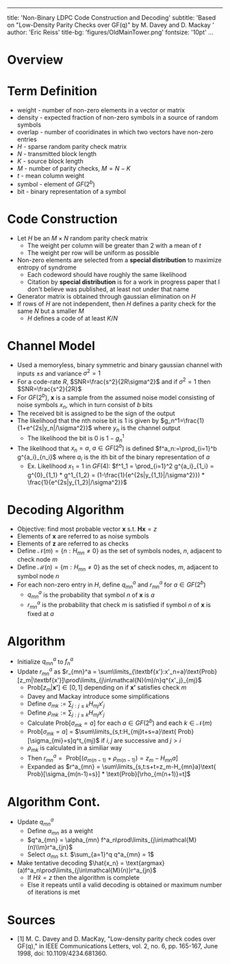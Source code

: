 
---
title: 'Non-Binary LDPC Code Construction and Decoding'
subtitle: 'Based on "Low-Density Parity Checks over GF(q)" by M. Davey and D. Mackay '
author: 'Eric Reiss'
title-bg: 'figures/OldMainTower.png'
fontsize: '10pt'
...
# Overview

# Term Definition
* weight - number of non-zero elements in a vector or matrix
* density - expected fraction of non-zero symbols in a source of random symbols
* overlap - number of cooridinates in which two vectors have non-zero entries
* $H$ - sparse random parity check matrix
* $N$ - transmitted block length
* $K$ - source block length
* $M$ - number of parity checks, $M=N-K$
* $t$ - mean column weight
* symbol - element of $GF(2^b)$
* bit - binary representation of a symbol

# Code Construction
* Let $H$ be an $M\times N$ random parity check matrix
    - The weight per column will be greater than 2 with a mean of $t$
    - The weight per row will be uniform as possible
* Non-zero elements are selected from a **special distribution** to maximize entropy of syndrome
    - Each codeword should have roughly the same likelihood
    - Citation by **special distribution** is for a work in progress paper that I don't believe was published, at least not under that name
* Generator matrix is obtained through gaussian elimination on $H$
* If rows of $H$ are not independent, then $H$ defines a parity check for the same $N$ but a smaller $M$
    - $H$ defines a code of at least $K/N$

# Channel Model
* Used a memoryless, binary symmetric and binary gaussian channel with inputs $\pm s$ and variance $\sigma^2=1$
* For a code-rate $R$, $SNR=\frac{s^2}{2R\sigma^2}$ and if $\sigma^2=1$ then $SNR=\frac{s^2}{2R}$
* For $GF(2^b)$, $\textbf{x}$ is a sample from the assumed noise model consisting of noise symbols $x_n$, which in turn consist of $b$ bits
* The received bit is assigned to be the sign of the output
* The likelihood that the nth noise bit is 1 is given by $g_n^1=\frac{1}{1+e^{2s|y_n|/\sigma^2}}$ where $y_n$ is the channel output
    - The likelihood the bit is 0 is $1-g_n^1$
* The likelihood that $x_n=a$, $a\in GF(2^b)$ is defined $f^a_n:=\prod_{i=1}^b g^{a_i}_{n_i}$ where $a_i$ is the ith bit of the binary representation of $a$
    - Ex. Likelihood $x_1=1$ in $GF(4)$: 
     $f^1_1 = \prod_{i=1}^2 g^{a_i}_{1_i} = g^{0}_{1_1} * g^1_{1_2} =  (1-\frac{1}{e^{2s|y_{1_1}|/\sigma^2}}) * \frac{1}{e^{2s|y_{1_2}|/\sigma^2}}$

# Decoding Algorithm
* Objective: find most probable vector $\textbf{x}$ s.t. $\textbf{Hx}=z$
* Elements of $\textbf{x}$ are referred to as noise symbols
* Elements of $\textbf{z}$ are referred to as checks
* Define $\mathcal{N}(m) = \{n:H_{mn}\neq 0\}$ as the set of symbols nodes, $n$, adjacent to check node $m$
* Define $\mathcal{M}(n) = \{m:H_{mn}\neq 0\}$ as the set of check nodes, $m$, adjacent to symbol node $n$ 
* For each non-zero entry in $H$, define $q_{mn}^a$ and $r_{mn}^a$ for $a\in GF(2^b)$
    - $q_{mn}^a$ is the probability that symbol $n$ of $\textbf{x}$ is $a$
    - $r_{mn}^a$ is the probability that check $m$ is satisfied if symbol $n$ of $\textbf{x}$ is fixed at $a$

# Algorithm
* Initialize $q_{mn}^a$ to $f^a_n$
* Update $r_{mn}^a$ as  $r_{mn}^a = \sum\limits_{\textbf{x'}:x'_n=a}\text{Prob}[z_m|\textbf{x'}]\prod\limits_{j\in\mathcal{N}(m)/n}q^{x'_j}_{mj}$
    - $\text{Prob}[z_m|\textbf{x'}]\in [0,1]$ depending on if $\textbf{x'}$ satisfies check $m$
    - Davey and Mackay introduce some simplifications
    - Define $\sigma_{mk} := \sum_{j:j\le k} H_{mj}x'_j$
    - Define $\rho_{mk} := \sum_{j:j\ge k} H_{mj}x'_j$
    - Calculate Prob$[\sigma_{mk}=a]$ for each $a\in GF(2^b)$ and each $k\in \mathcal{N}(m)$ 
    - Prob$[\sigma_{mk}=a]$ = $\sum\limits_{s,t:H_{mj}t+s=a}\text{ Prob}[\sigma_{mi}=s]q^t_{mj}$ if $i,j$ are successive and $j>i$
    - $\rho_{mk}$ is calculated in a similiar way
    - Then $r^a_{mn} = \text{ Prob}[(\sigma_{m(n-1)}+\rho_{m(n-1)})=z_m-H_{mn}a]$ 
    - Expanded as $r^a_{mn} = \sum\limits_{s,t:s+t=z_m-H_{mn}a}\text{ Prob}[\sigma_{m(n-1)=s}] * \text{Prob}[\rho_{m(n+1)}=t]$

# Algorithm Cont.
* Update $q^a_{mn}$
    - Define $\alpha_{mn}$ as a weight
    - $q^a_{mn} = \alpha_{mn} f^a_n\prod\limits_{j\in\mathcal{M}(n)\\m}r^a_{jn}$
    - Select $\alpha_{mn}$ s.t. $\sum_{a=1}^q q^a_{mn} = 1$
* Make tentative decoding $\hat{x_n} = \text{argmax}(a)f^a_n\prod\limits_{j\in\mathcal{M}(n)}r^a_{jn}$
    - If $H\hat{x} = z$ then the algorithm is complete
    - Else it repeats until a valid decoding is obtained or maximum number of iterations is met



# Sources
 * [1] M. C. Davey and D. MacKay, "Low-density parity check codes over GF(q)," in IEEE Communications Letters, vol. 2, no. 6, pp. 165-167, June 1998, doi: 10.1109/4234.681360.

  